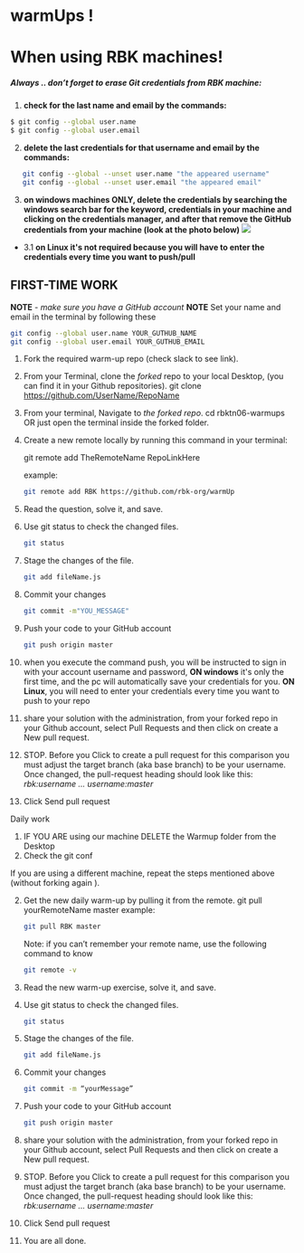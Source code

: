 # warmUps !

# When using RBK machines!
##### Always .. don’t forget to erase Git credentials from RBK machine:

1. **check for the last name and email by the commands:**
```sh
$ git config --global user.name
$ git config --global user.email
```
2. **delete the last credentials for that username and email by the commands:**

```sh
   git config --global --unset user.name "the appeared username"
   git config --global --unset user.email "the appeared email"
```

3. **on windows machines ONLY, delete the credentials by searching the windows search bar for the keyword, credentials in your machine and clicking on the credentials manager, and after that remove the GitHub credentials from your machine (look at the photo below)**
  ![](https://res.cloudinary.com/dwtaamxgn/image/upload/v1605271972/credentials_sqddaq.png)

- 3.1 **on Linux it's not required because you will have to enter the credentials every time you want to push/pull**



## FIRST-TIME WORK 
 __NOTE__ - _make sure you have a GitHub account_ 
 __NOTE__ Set your name and email in the terminal by following these
```sh
git config --global user.name YOUR_GUTHUB_NAME
git config --global user.email YOUR_GUTHUB_EMAIL
```

1. Fork the required warm-up repo (check slack to see link).

2. From your Terminal, clone the _forked_ repo to your local Desktop, (you can find it in your Github repositories).
   git clone https://github.com/UserName/RepoName

3. From your terminal, Navigate to _the forked repo_.
   cd rbktn06-warmups OR just open the terminal inside the forked folder.
   
4. Create a new remote locally by running this command in your terminal:

   git remote add TheRemoteName RepoLinkHere

   example:
   ```sh
   git remote add RBK https://github.com/rbk-org/warmUp
   ```
4. Read the question, solve it, and save.

5. Use git status to check the changed files.
   ```sh
   git status
   ```
6. Stage the changes of the file.
   ```sh
   git add fileName.js
   ```
7. Commit your changes
    ```sh
   git commit -m"YOU_MESSAGE"
   ```
8. Push your code to your GitHub account
    ```sh
   git push origin master
   ```
9. when you execute the command push, you will be instructed to sign in with your account username and password, 
**ON windows** it's only the first time, and the pc will automatically save your credentials for you.
**ON Linux**, you will need to enter your credentials every time you want to push to your repo 

10. share your solution with the administration, from your forked repo in your Github account, select Pull Requests and then click on create a New pull request.

11. STOP. Before you Click to create a pull request for this comparison you must adjust the target branch (aka base branch) to be your username. Once changed, the pull-request heading should look like this:
   _rbk:username ... username:master_


12. Click Send pull request

Daily work

1. IF YOU ARE using our machine DELETE the Warmup folder from the Desktop
2. Check the git conf

If you are using a different machine, repeat the steps mentioned above (without forking again ).

2. Get the new daily warm-up by pulling it from the remote.
   git pull yourRemoteName master
   example: 
    ```sh
   git pull RBK master
    ```

   Note: if you can’t remember your remote name, use the following command to know
    ```sh
   git remote -v 
    ```
3. Read the new warm-up exercise, solve it, and save.
4. Use git status to check the changed files.
    ```sh
   git status
    ```
5. Stage the changes of the file.
    ```sh 
   git add fileName.js
     ```
6. Commit your changes
    ```sh
   git commit -m “yourMessage”
     ```
7. Push your code to your GitHub account
   ```sh
   git push origin master
    ```
 7. share your solution with the administration, from your forked repo in your Github account, select Pull Requests and then click on create a New pull request.
 8. STOP. Before you Click to create a pull request for this comparison you must adjust the target branch (aka base branch) to be your username. Once changed, the pull-request heading should look like this:
   _rbk:username ... username:master_
8. Click Send pull request
9. You are all done.
